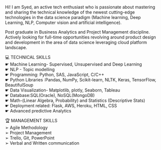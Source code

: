Hi! I am Syed, an active tech enthusiast who is passionate about mastering and sharing the technical knowledge of the newest cutting-edge technologies in the data science paradigm (Machine learning, Deep Learning, NLP, Computer vision and artificial intelligence). 

Post graduate in Business Analytics and Project Management discipline. Actively looking for full-time opportunities revolving around product design and development in the area of data science leveraging cloud platform landscape.

💻 TECHNICAL SKILLS  
☛ Machine Learning- Supervised, Unsupervised and Deep Learning  
☛ NLP - Topic modelling  
☛ Programming: Python, SAS, JavaScript, C/C++  
☛ Python Libraries :Pandas, NumPy, Scikit-learn, NLTK, Keras, TensorFlow, BeautifulSoup  
☛ Data Visualization- Matplotlib, plotly, Seaborn, Tableau  
☛ Database:SQL(Oracle), NoSQL(MongoDB)  
☛ Math-(Linear Algebra, Probability) and Statistics (Descriptive Stats)  
☛ Deployment related: Flask, AWS, Heroku, HTML, CSS  
☛ Advanced predictive Analytics  

🏆 MANAGEMENT SKILLS  
➢ Agile Methodology  
➢ Project Management  
➢ Trello, Git, PowerPoint  
➢ Verbal and Written communication  
